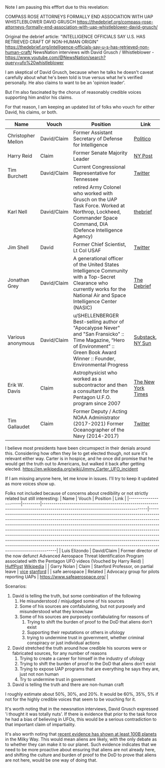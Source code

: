 Note I am pausing this efffort due to this revelation:

COMPASS ROSE ATTORNEYS FORMALLY END ASSOCIATION WITH UAP WHISTLEBLOWER DAVID GRUSCH
https://thedebrief.org/compass-rose-attorneys-formally-end-association-with-uap-whistleblower-david-grusch/


Original the debrief article:  "INTELLIGENCE OFFICIALS SAY U.S. HAS RETRIEVED CRAFT OF NON-HUMAN ORIGIN"  https://thedebrief.org/intelligence-officials-say-u-s-has-retrieved-non-human-craft/
NewsNation interviews with David Grusch / Whistleblower - https://www.youtube.com/@NewsNation/search?query=ufo%20whistleblower


I am skeptical of David Grusch, because when he talks he doesn't caveat carefully about what he's been told is true versus what he's verified personally.  He also claims to want to be an 'opinion leader'.  

But I'm also fascinated by the chorus of reasonably credible voices supporting him and/or his claims.  

For that reason, I am keeping an updated list of folks who vouch for either David, his claims, or both.

| Name                  | Vouch   | Position                                                                                                                          | Link                                                                                                                                                                                                                                                                                                                                                                                                                                                                                                                                                                                                                                                           |
|-----------------------|---------|-----------------------------------------------------------------------------------------------------------------------------------|-------------------------------------------------------------------------------------------------------------------------------------------------------------------------------------------------------------------------------------------------------------------------------------------------------------------------------------------------------------------------------------------------------------------------------------------------------------------------------------------------------------------------------------------------------------------------------------------------|
| Christopher Mellon    | David/Claim | Former Assistant Secretary of Defense for Intelligence                                                                              | [Politico](https://www.politico.com/news/magazine/2023/06/03/ufo-crash-materials-intelligence-00100077)                                                                                                                                                                                                                                                                                                                                                                                                                                                                                                |
| Harry Reid            | Claim   | Former Senate Majority Leader                                                                                                     | [NY Post](https://nypost.com/2021/04/30/former-sen-harry-reid-thinks-lockheed-martin-may-have-ufo-fragments/)                                                                                                                                                                                                                                                                                                                                                                                                                                                                                          |
| Tim Burchett          | David/Claim | Current Congressional Representative for Tennessee                                                                                 | [Twitter](https://twitter.com/HighPeaks77/status/1666772506206666753)                                                                                                                                                                                                                                                                                                                                                                                                                                                          |
| Karl Nell          | David/Claim |  retired Army Colonel who worked with Grusch on the UAP Task Force.  Worked at Northrop, Lockheed, Commander Space Command, DIA (Defence Intelligence Agency)   | [thebrief](https://thedebrief.org/intelligence-officials-say-u-s-has-retrieved-non-human-craft/)               |
| Jim Shell             | David   | Former Chief Scientist, Lt Col USAF                                                                                               | [Twitter](https://twitter.com/paulsanderson/status/1666158302483595264)                                                                                                                                                                                                                                                                                                                                                                                                                                                           |
| Jonathan Grey         | David/Claim | A generational officer of the United States Intelligence Community with a Top-Secret Clearance who currently works for the National Air and Space Intelligence Center (NASIC)                      | [The Debrief](https://thedebrief.org/intelligence-officials-say-u-s-has-retrieved-non-human-craft/)                                                                                                                                                                                                                                                                                                                                                                                                                                     |
| Various anonymous     | David/Claim | u/SHELLENBERGER Best-selling author of "Apocalypse Never" and "San Fransicko" :: Time Magazine, “Hero of Environment” :: Green Book Award Winner :: Founder, Environmental Progress                | [Substack](https://public.substack.com/p/us-has-12-or-more-alien-space-craft), [NY Sun](https://www.nysun.com/article/more-sources-step-up-to-buttress-whistleblower-claims-that-america-is-hiding-alien-spacecraft)                                                                                                                                                                                                                                                                                                                         |
| Erik W. Davis         | Claim   | Astrophysicist who worked as a subcontractor and then a consultant for the Pentagon U.F.O. program since 2007                       | [The New York Times](https://www.nytimes.com/2020/07/23/us/politics/pentagon-ufo-harry-reid-navy.html)                                                                                                                                                                                                                                                                                                                                                                                                                                        |
| Tim Gallaudet    |  Claim       | Former Deputy / Acting NOAA Administrator (2017-2021) Former Oceanographer of the Navy (2014-2017)                                                  |   [Twitter ](https://twitter.com/GallaudetTim/status/1665736713556115459)                                                                                                                                                                                                                                                                                                                                                                                                                                                                                                                                                                                             |

I believe most presidents have been circumspect in their denials around this.  Considering how often they lie to get elected though, not sure it's relevant either way. Carter is in hospice, and he once did promise that he would get the truth out to Americans, but walked it back after getting elected. https://en.wikipedia.org/wiki/Jimmy_Carter_UFO_incident

If I am missing anyone here, let me know in issues.  I'll try to keep it updated as more voices show up.


Folks not included because of concerns about credibility or not strictly related but still interesting:
| Name                  | Vouch   | Position                                                                                                                          | Link                                                                                                                                                                                                                                                                                                                                                                                                                                                                                                                                                                                                                                                           |
|-----------------------|---------|-----------------------------------------------------------------------------------------------------------------------------------|-------------------------------------------------------------------------------------------------------------------------------------------------------------------------------------------------------------------------------------------------------------------------------------------------------------------------------------------------------------------------------------------------------------------------------------------------------------------------------------------------------------------------------------------------------------------------------------------------|
| Luis Elizondo         | David/Claim | Former director of the now defunct Advanced Aerospace Threat Identification Program associated with the Pentagon UFO videos (Vouched by Harry Reid)            | [HuffPost](https://www.huffpost.com/entry/luis-elizondo-ufo-pentagon_n_5a388debe4b0860bf4aa9a9d)  [Wikipedia](https://en.wikipedia.org/wiki/Luis_Elizondo)                                                                                                                                                                                                                                                                                                                                                                                                                                |
| Garry Nolan     | Claim | Stanford Professor, on partial leave | [vice](https://www.vice.com/en/article/n7nzkq/stanford-professor-garry-nolan-analyzing-anomalous-materials-from-ufo-crashes) [stanford](https://profiles.stanford.edu/garry-nolan) |
| safe aerospace | Related |  Advocacy group for pilots reporting UAPs | https://www.safeaerospace.org/ |

Scenarios:

1. David is telling the truth, but some combination of the following
   1. He misunderstood / misjudged some of his sources
   2. Some of his sources are confabulating, but not purposely and misunderstood what they know/saw
   3. Some of his sources are purposely confabulating for reasons of
      1. Trying to shift the burden of proof to the DoD that aliens don't exist
      2. Supporting their reputations or others in ufology
      3. trying to undermine trust in government, whether criminal conspiracy or just individual actions
2. David stretched the truth around how credible his sources were or fabricated sources, for any number of reasons
   1. Trying to create a career for himself in the industry of ufology
   2. Trying to shift the burden of proof to the DoD that aliens don't exist
   3. Trying to expose UAP programs that are everything he says they are, just not non human
   4. Try to undermine trust in government
3. David is telling the truth and there are non-human craft

I roughly estimate about 50%, 30%, and 20%. It would be 60%, 35%, 5% if not for the highly credible voices that seem to be vouching for it.

It's worth noting that in the newsnation interviews, David Grusch expressed 'i thought it was totally nuts'.  If there is evidence that prior to the task force he had a bias of believing in UFOs, this would be a serious contradiction to that important claim of impartiality.

It's also worth noting that [recent evidence has shown at least 100B planets](https://youtu.be/uGSAdNAWByk?t=212) in the Milky Way.  This would mean aliens are likely, with the only debate as to whether they can make it to our planet.  Such evidence indicates that we need to be more proactive about ensuring that aliens are not already here, and shifting the culture and burden of proof to the DoD to prove that aliens are not here, would be one way of doing that.  
